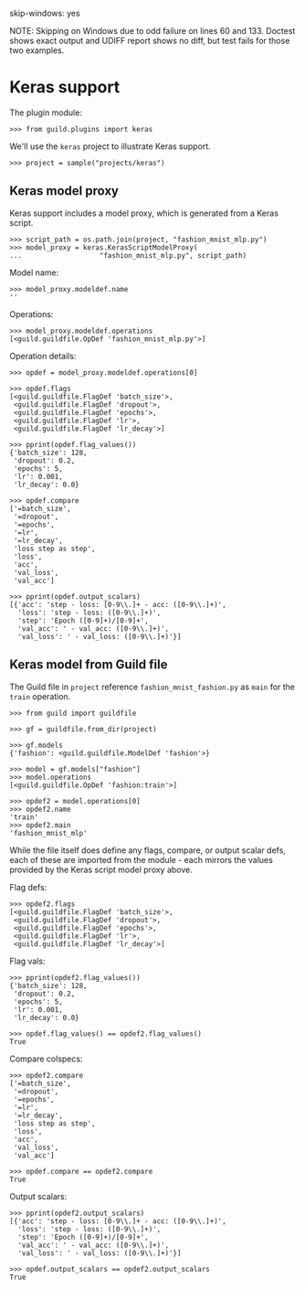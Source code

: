 skip-windows: yes

NOTE: Skipping on Windows due to odd failure on lines 60
and 133. Doctest shows exact output and UDIFF report shows no diff,
but test fails for those two examples.

# Keras support

The plugin module:

    >>> from guild.plugins import keras

We'll use the `keras` project to illustrate Keras support.

    >>> project = sample("projects/keras")

## Keras model proxy

Keras support includes a model proxy, which is generated from a Keras
script.

    >>> script_path = os.path.join(project, "fashion_mnist_mlp.py")
    >>> model_proxy = keras.KerasScriptModelProxy(
    ...                   "fashion_mnist_mlp.py", script_path)

Model name:

    >>> model_proxy.modeldef.name
    ''

Operations:

    >>> model_proxy.modeldef.operations
    [<guild.guildfile.OpDef 'fashion_mnist_mlp.py'>]

Operation details:

    >>> opdef = model_proxy.modeldef.operations[0]

    >>> opdef.flags
    [<guild.guildfile.FlagDef 'batch_size'>,
     <guild.guildfile.FlagDef 'dropout'>,
     <guild.guildfile.FlagDef 'epochs'>,
     <guild.guildfile.FlagDef 'lr'>,
     <guild.guildfile.FlagDef 'lr_decay'>]

    >>> pprint(opdef.flag_values())
    {'batch_size': 128,
     'dropout': 0.2,
     'epochs': 5,
     'lr': 0.001,
     'lr_decay': 0.0}

    >>> opdef.compare
    ['=batch_size',
     '=dropout',
     '=epochs',
     '=lr',
     '=lr_decay',
     'loss step as step',
     'loss',
     'acc',
     'val_loss',
     'val_acc']

    >>> pprint(opdef.output_scalars)
    [{'acc': 'step - loss: [0-9\\.]+ - acc: ([0-9\\.]+)',
      'loss': 'step - loss: ([0-9\\.]+)',
      'step': 'Epoch ([0-9]+)/[0-9]+',
      'val_acc': ' - val_acc: ([0-9\\.]+)',
      'val_loss': ' - val_loss: ([0-9\\.]+)'}]

## Keras model from Guild file

The Guild file in `project` reference `fashion_mnist_fashion.py` as
`main` for the `train` operation.

    >>> from guild import guildfile

    >>> gf = guildfile.from_dir(project)

    >>> gf.models
    {'fashion': <guild.guildfile.ModelDef 'fashion'>}

    >>> model = gf.models["fashion"]
    >>> model.operations
    [<guild.guildfile.OpDef 'fashion:train'>]

    >>> opdef2 = model.operations[0]
    >>> opdef2.name
    'train'
    >>> opdef2.main
    'fashion_mnist_mlp'

While the file itself does define any flags, compare, or output scalar
defs, each of these are imported from the module - each mirrors the
values provided by the Keras script model proxy above.

Flag defs:

    >>> opdef2.flags
    [<guild.guildfile.FlagDef 'batch_size'>,
     <guild.guildfile.FlagDef 'dropout'>,
     <guild.guildfile.FlagDef 'epochs'>,
     <guild.guildfile.FlagDef 'lr'>,
     <guild.guildfile.FlagDef 'lr_decay'>]

Flag vals:

    >>> pprint(opdef2.flag_values())
    {'batch_size': 128,
     'dropout': 0.2,
     'epochs': 5,
     'lr': 0.001,
     'lr_decay': 0.0}

    >>> opdef.flag_values() == opdef2.flag_values()
    True

Compare colspecs:

    >>> opdef2.compare
    ['=batch_size',
     '=dropout',
     '=epochs',
     '=lr',
     '=lr_decay',
     'loss step as step',
     'loss',
     'acc',
     'val_loss',
     'val_acc']

    >>> opdef.compare == opdef2.compare
    True

Output scalars:

    >>> pprint(opdef2.output_scalars)
    [{'acc': 'step - loss: [0-9\\.]+ - acc: ([0-9\\.]+)',
      'loss': 'step - loss: ([0-9\\.]+)',
      'step': 'Epoch ([0-9]+)/[0-9]+',
      'val_acc': ' - val_acc: ([0-9\\.]+)',
      'val_loss': ' - val_loss: ([0-9\\.]+)'}]

    >>> opdef.output_scalars == opdef2.output_scalars
    True
